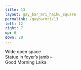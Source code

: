 ```yaml
---
title: 13
layout: gay_bar_mri_haiku_square
permalink: /gaybarmri/13
left: 12
right: 7
up: 6
down: 20
---
```

Wide open space  
Statue in foyer’s jamb –  
Good Morning Laika
